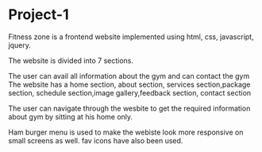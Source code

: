 # Project-1

Fitness zone is a frontend website implemented using html, css, javascript, jquery.

The website is divided into 7 sections.

The user can avail all information about the gym and can contact the gym
The website has a home section, about section, services section,package section, schedule section,image gallery,feedback section, contact section

The user can navigate through the wesbite to get the required information about gym by sitting at his home only.

Ham burger menu is used to make the webiste look more responsive on small screens as well. fav icons have also been used.
